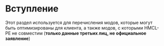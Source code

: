 # Вступление

Этот раздел используется для перечисления модов, которые могут быть оптимизированы для клиента, а также модов, с которыми HMCL-PE не совместим (**только данные третьих лиц, не официальное заявление**)
